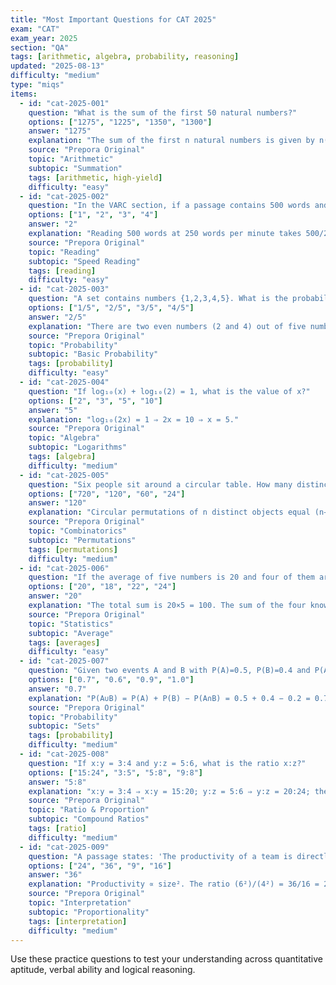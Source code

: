 ```yaml
---
title: "Most Important Questions for CAT 2025"
exam: "CAT"
exam_year: 2025
section: "QA"
tags: [arithmetic, algebra, probability, reasoning]
updated: "2025-08-13"
difficulty: "medium"
type: "miqs"
items:
  - id: "cat-2025-001"
    question: "What is the sum of the first 50 natural numbers?"
    options: ["1275", "1225", "1350", "1300"]
    answer: "1275"
    explanation: "The sum of the first n natural numbers is given by n(n+1)/2 = 50×51/2 = 1275."
    source: "Prepora Original"
    topic: "Arithmetic"
    subtopic: "Summation"
    tags: [arithmetic, high-yield]
    difficulty: "easy"
  - id: "cat-2025-002"
    question: "In the VARC section, if a passage contains 500 words and you read at 250 words per minute, how many minutes will you take to read it?"
    options: ["1", "2", "3", "4"]
    answer: "2"
    explanation: "Reading 500 words at 250 words per minute takes 500/250 = 2 minutes."
    source: "Prepora Original"
    topic: "Reading"
    subtopic: "Speed Reading"
    tags: [reading]
    difficulty: "easy"
  - id: "cat-2025-003"
    question: "A set contains numbers {1,2,3,4,5}. What is the probability of selecting an even number?"
    options: ["1/5", "2/5", "3/5", "4/5"]
    answer: "2/5"
    explanation: "There are two even numbers (2 and 4) out of five numbers, so the probability is 2/5."
    source: "Prepora Original"
    topic: "Probability"
    subtopic: "Basic Probability"
    tags: [probability]
    difficulty: "easy"
  - id: "cat-2025-004"
    question: "If log₁₀(x) + log₁₀(2) = 1, what is the value of x?"
    options: ["2", "3", "5", "10"]
    answer: "5"
    explanation: "log₁₀(2x) = 1 ⇒ 2x = 10 ⇒ x = 5."
    source: "Prepora Original"
    topic: "Algebra"
    subtopic: "Logarithms"
    tags: [algebra]
    difficulty: "medium"
  - id: "cat-2025-005"
    question: "Six people sit around a circular table. How many distinct seating arrangements are possible?"
    options: ["720", "120", "60", "24"]
    answer: "120"
    explanation: "Circular permutations of n distinct objects equal (n−1)! = 5! = 120."
    source: "Prepora Original"
    topic: "Combinatorics"
    subtopic: "Permutations"
    tags: [permutations]
    difficulty: "medium"
  - id: "cat-2025-006"
    question: "If the average of five numbers is 20 and four of them are 18, 22, 16 and 24, what is the fifth number?"
    options: ["20", "18", "22", "24"]
    answer: "20"
    explanation: "The total sum is 20×5 = 100. The sum of the four known numbers is 18+22+16+24 = 80, so the fifth number is 100 − 80 = 20."
    source: "Prepora Original"
    topic: "Statistics"
    subtopic: "Average"
    tags: [averages]
    difficulty: "easy"
  - id: "cat-2025-007"
    question: "Given two events A and B with P(A)=0.5, P(B)=0.4 and P(A∩B)=0.2, what is P(A∪B)?"
    options: ["0.7", "0.6", "0.9", "1.0"]
    answer: "0.7"
    explanation: "P(A∪B) = P(A) + P(B) − P(A∩B) = 0.5 + 0.4 − 0.2 = 0.7."
    source: "Prepora Original"
    topic: "Probability"
    subtopic: "Sets"
    tags: [probability]
    difficulty: "medium"
  - id: "cat-2025-008"
    question: "If x:y = 3:4 and y:z = 5:6, what is the ratio x:z?"
    options: ["15:24", "3:5", "5:8", "9:8"]
    answer: "5:8"
    explanation: "x:y = 3:4 ⇒ x:y = 15:20; y:z = 5:6 ⇒ y:z = 20:24; therefore x:z = 15:24 = 5:8."
    source: "Prepora Original"
    topic: "Ratio & Proportion"
    subtopic: "Compound Ratios"
    tags: [ratio]
    difficulty: "medium"
  - id: "cat-2025-009"
    question: "A passage states: 'The productivity of a team is directly proportional to the square of its size.' If a team of 4 has productivity 16, what is the productivity of a team of 6?"
    options: ["24", "36", "9", "16"]
    answer: "36"
    explanation: "Productivity ∝ size². The ratio (6²)/(4²) = 36/16 = 2.25. 16 × 2.25 = 36."
    source: "Prepora Original"
    topic: "Interpretation"
    subtopic: "Proportionality"
    tags: [interpretation]
    difficulty: "medium"
---
```


Use these practice questions to test your understanding across quantitative aptitude, verbal ability and logical reasoning.